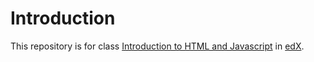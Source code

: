 # Introduction

This repository is for class [Introduction to HTML and Javascript](https://www.edx.org/course/introduction-html-javascript-microsoft-dev211-1x-0) in [edX](https://www.edx.org/).